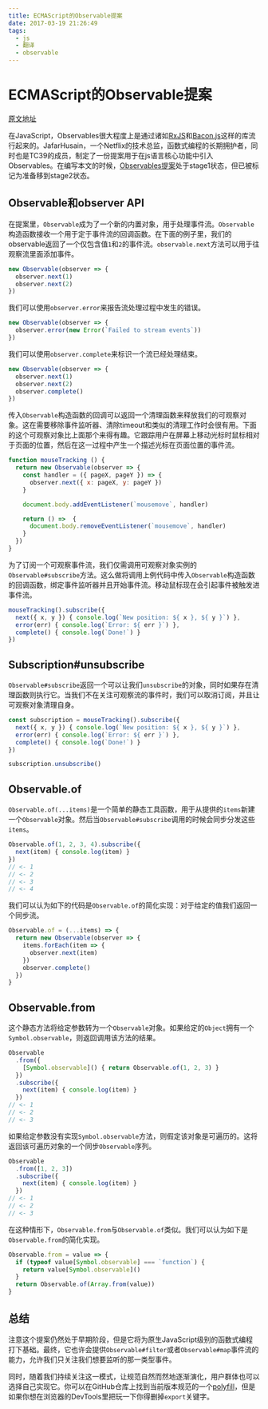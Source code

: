 ```yaml
---
title: ECMAScript的Observable提案
date: 2017-03-19 21:26:49
tags:
  - js
  - 翻译
  - observable
---
```


# ECMAScript的Observable提案

[原文地址](https://ponyfoo.com/articles/observables-coming-to-ecmascript?utm_source=tuicool&utm_medium=referral)

在JavaScript，Observables很大程度上是通过诸如[RxJS](https://github.com/Reactive-Extensions/RxJS)和[Bacon.js](https://baconjs.github.io/)这样的库流行起来的。JafarHusain，一个Netflix的技术总监，函数式编程的长期拥护者，同时也是TC39的成员，制定了一份提案用于在js语言核心功能中引入Observables。在编写本文的时候，[Observables提案](https://github.com/tc39/proposal-observable)处于stage1状态，但已被标记为准备移到stage2状态。

## Observable和observer API

在提案里，`Observable`成为了一个新的内置对象，用于处理事件流。`Observable`构造函数接收一个用于定于事件流的回调函数。在下面的例子里，我们的observable返回了一个仅包含值`1`和`2`的事件流。`observable.next`方法可以用于往观察流里面添加事件。

```js
new Observable(observer => {
  observer.next(1)
  observer.next(2)
})
```

我们可以使用`observer.error`来报告流处理过程中发生的错误。

```js
new Observable(observer => {
  observer.error(new Error(`Failed to stream events`))
})
```

我们可以使用`observer.complete`来标识一个流已经处理结束。

```js
new Observable(observer => {
  observer.next(1)
  observer.next(2)
  observer.complete()
})
```

传入`Observable`构造函数的回调可以返回一个清理函数来释放我们的可观察对象。这在需要移除事件监听器、清除timeout和类似的清理工作时会很有用。下面的这个可观察对象比上面那个来得有趣。它跟踪用户在屏幕上移动光标时鼠标相对于页面的位置，然后在这一过程中产生一个描述光标在页面位置的事件流。

```js
function mouseTracking () {
  return new Observable(observer => {
    const handler = ({ pageX, pageY }) => {
      observer.next({ x: pageX, y: pageY })
    }

    document.body.addEventListener(`mousemove`, handler)

    return () =>  {
      document.body.removeEventListener(`mousemove`, handler)
    }
  })
}
```

为了订阅一个可观察事件流，我们仅需调用可观察对象实例的`Observable#subscribe`方法。这么做将调用上例代码中传入`Observable`构造函数的回调函数，绑定事件监听器并且开始事件流。移动鼠标现在会引起事件被触发进事件流。

```js
mouseTracking().subscribe({
  next({ x, y }) { console.log(`New position: ${ x }, ${ y }`) },
  error(err) { console.log(`Error: ${ err }`) },
  complete() { console.log(`Done!`) }
})
```

## Subscription#unsubscribe

`Observable#subscribe`返回一个可以让我们`unsubscribe`的对象，同时如果存在清理函数则执行它。当我们不在关注可观察流的事件时，我们可以取消订阅，并且让可观察对象清理自身。

```js
const subscription = mouseTracking().subscribe({
  next({ x, y }) { console.log(`New position: ${ x }, ${ y }`) },
  error(err) { console.log(`Error: ${ err }`) },
  complete() { console.log(`Done!`) }
})

subscription.unsubscribe()
```

## Observable.of

`Observable.of(...items)`是一个简单的静态工具函数，用于从提供的`items`新建一个`Observable`对象。然后当`Observable#subscribe`调用的时候会同步分发这些`items`。

```js
Observable.of(1, 2, 3, 4).subscribe({
  next(item) { console.log(item) }
})
// <- 1
// <- 2
// <- 3
// <- 4
```

我们可以认为如下的代码是`Observable.of`的简化实现：对于给定的值我们返回一个同步流。

```js
Observable.of = (...items) => {
  return new Observable(observer => {
    items.forEach(item => {
      observer.next(item)
    })
    observer.complete()
  })
}
```

## Observable.from

这个静态方法将给定参数转为一个`Observable`对象。如果给定的`Object`拥有一个`Symbol.observable`，则返回调用该方法的结果。

```js
Observable
  .from({
    [Symbol.observable]() { return Observable.of(1, 2, 3) }
  })
  .subscribe({
    next(item) { console.log(item) }
  })
// <- 1
// <- 2
// <- 3
```

如果给定参数没有实现`Symbol.observable`方法，则假定该对象是可遍历的。这将返回该可遍历对象的一个同步`Observable`序列。

```js
Observable
  .from([1, 2, 3])
  .subscribe({
    next(item) { console.log(item) }
  })
// <- 1
// <- 2
// <- 3
```

在这种情形下，`Observable.from`与`Observable.of`类似。我们可以认为如下是`Observable.from`的简化实现。

```js
Observable.from = value => {
  if (typeof value[Symbol.observable] === `function`) {
    return value[Symbol.observable]()
  }
  return Observable.of(Array.from(value))
}
```

## 总结

注意这个提案仍然处于早期阶段，但是它将为原生JavaScript级别的函数式编程打下基础。最终，它也许会提供`Observable#filter`或者`Observable#map`事件流的能力，允许我们只关注我们想要监听的那一类型事件。

同时，随着我们持续关注这一模式，让规范自然而然地逐渐演化，用户群体也可以选择自己实现它。你可以在GitHub仓库上找到当前版本规范的一个[polyfill](https://github.com/tc39/proposal-observable/blob/0fa13995f372bab50de8cb5e8db59066ad08dd7a/src/Observable.js)，但是如果你想在浏览器的DevTools里把玩一下你得删掉`export`关键字。